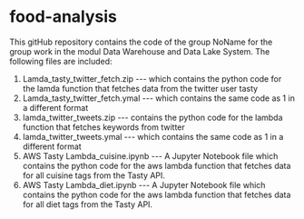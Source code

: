 # food-analysis
This gitHub repository contains the code of the group NoName for the group work in the modul Data Warehouse and Data Lake System. The following files are included:
1. Lamda_tasty_twitter_fetch.zip --- which contains the python code for the lamda function that fetches data from the twitter user tasty
2. Lamda_tasty_twitter_fetch.ymal --- which contains the same code as 1 in a different format
3. lamda_twitter_tweets.zip --- contains the python code for the lambda function that fetches keywords from twitter
4. lamda_twitter_tweets.ymal --- which contains the same code as 1 in a different format
5. AWS Tasty Lambda_cuisine.ipynb --- A Jupyter Notebook file which contains the python code for the aws lambda function that fetches data for all cuisine tags from the Tasty API.
6. AWS Tasty Lambda_diet.ipynb  --- A Jupyter Notebook file which contains the python code for the aws lambda function that fetches data for all diet tags from the Tasty API.
